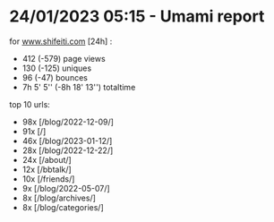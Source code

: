 # 24/01/2023 05:15 - Umami report
for www.shifeiti.com [24h] :

 - 412 (-579) page views
 - 130 (-125) uniques
 - 96 (-47) bounces
 - 7h 5' 5'' (-8h 18' 13'') totaltime


top 10 urls:
 - 98x [/blog/2022-12-09/]
 - 91x [/]
 - 46x [/blog/2023-01-12/]
 - 28x [/blog/2022-12-22/]
 - 24x [/about/]
 - 12x [/bbtalk/]
 - 10x [/friends/]
 - 9x [/blog/2022-05-07/]
 - 8x [/blog/archives/]
 - 8x [/blog/categories/]


